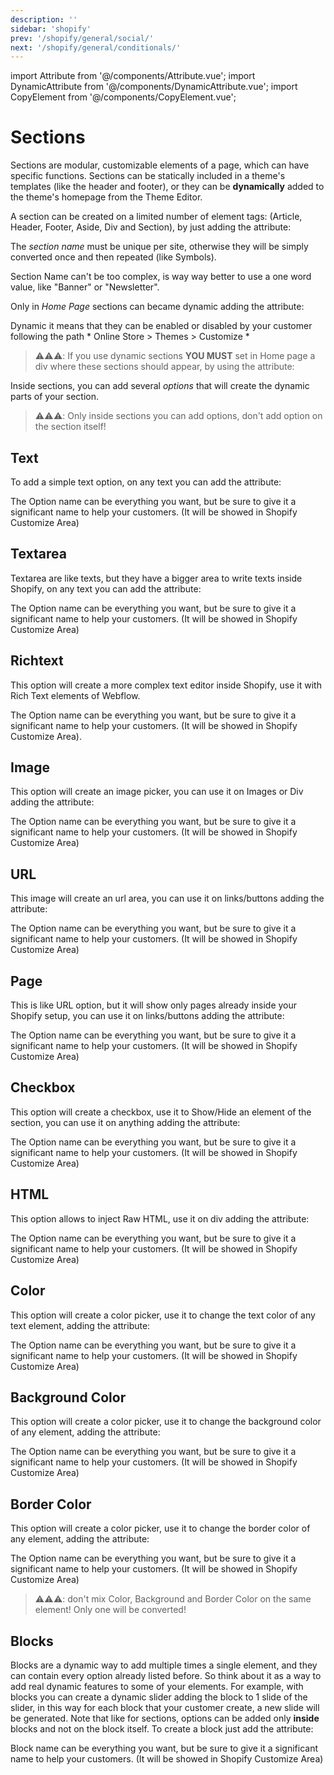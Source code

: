 ```yaml
---
description: ''
sidebar: 'shopify'
prev: '/shopify/general/social/'
next: '/shopify/general/conditionals/'
---
```


import Attribute from '@/components/Attribute.vue';
import DynamicAttribute from '@/components/DynamicAttribute.vue';
import CopyElement from '@/components/CopyElement.vue';

# Sections

Sections are modular, customizable elements of a page, which can have specific functions. Sections can be statically included in a theme's templates (like the header and footer), or they can be **dynamically** added to the theme's homepage from the Theme Editor.

A section can be created on a limited number of element tags: (Article, Header, Footer, Aside, Div and Section), by just adding the attribute:

<DynamicAttribute name="section" value="section name" />

The *section name* must be unique per site, otherwise they will be simply converted once and then repeated (like Symbols).

Section Name can't be too complex, is way way better to use a one word value, like "Banner" or "Newsletter".

Only in *Home Page* sections can became dynamic adding the attribute:

<Attribute name="dynamic" value="true" />

Dynamic it means that they can be enabled or disabled by your customer following the path * Online Store > Themes > Customize *

> ⚠️⚠️⚠️: If you use dynamic sections **YOU MUST** set in Home page a div where these sections should appear, by using the attribute:
> 
> <Attribute name="item" value="content-for-index" />


Inside sections, you can add several *options* that will create the dynamic parts of your section. 

> ⚠️⚠️⚠️: Only inside sections you can add options, don't add option on the section itself!

## Text

To add a simple text option, on any text you can add the attribute:

<DynamicAttribute name="option:text" value="Option Name" />

The Option name can be everything you want, but be sure to give it a significant name to help your customers. (It will be showed in Shopify Customize Area)

## Textarea

Textarea are like texts, but they have a bigger area to write texts inside Shopify, on any text you can add the attribute:

<DynamicAttribute name="option:textarea" value="Option Name" />

The Option name can be everything you want, but be sure to give it a significant name to help your customers. (It will be showed in Shopify Customize Area)

## Richtext

This option will create a more complex text editor inside Shopify, use it with Rich Text elements of Webflow.

<DynamicAttribute name="option:richtext" value="Option Name" />

The Option name can be everything you want, but be sure to give it a significant name to help your customers. (It will be showed in Shopify Customize Area).

## Image

This option will create an image picker, you can use it on Images or Div adding the attribute:

<DynamicAttribute name="option:image" value="Option Name" />

The Option name can be everything you want, but be sure to give it a significant name to help your customers. (It will be showed in Shopify Customize Area)

## URL

This image will create an url area, you can use it on links/buttons adding the attribute:

<DynamicAttribute name="option:url" value="Option Name" />

The Option name can be everything you want, but be sure to give it a significant name to help your customers. (It will be showed in Shopify Customize Area)

## Page

This is like URL option, but it will show only pages already inside your Shopify setup, you can use it on links/buttons adding the attribute:

<DynamicAttribute name="option:page" value="Option Name" />

The Option name can be everything you want, but be sure to give it a significant name to help your customers. (It will be showed in Shopify Customize Area)

## Checkbox

This option will create a checkbox, use it to Show/Hide an element of the section, you can use it on anything adding the attribute:

<DynamicAttribute name="option:checkbox" value="Option Name" />

The Option name can be everything you want, but be sure to give it a significant name to help your customers. (It will be showed in Shopify Customize Area)

## HTML

This option allows to inject Raw HTML, use it on div adding the attribute:

<DynamicAttribute name="option:html" value="Option Name" />

The Option name can be everything you want, but be sure to give it a significant name to help your customers. (It will be showed in Shopify Customize Area)

## Color

This option will create a color picker, use it to change the text color of any text element, adding the attribute:

<DynamicAttribute name="option:color" value="Option Name" />

The Option name can be everything you want, but be sure to give it a significant name to help your customers. (It will be showed in Shopify Customize Area)

## Background Color

This option will create a color picker, use it to change the background color of any element, adding the attribute:

<DynamicAttribute name="option:bgcolor" value="Option Name" />

The Option name can be everything you want, but be sure to give it a significant name to help your customers. (It will be showed in Shopify Customize Area)

## Border Color

This option will create a color picker, use it to change the border color of any element, adding the attribute:

<DynamicAttribute name="option:brcolor" value="Option Name" />

The Option name can be everything you want, but be sure to give it a significant name to help your customers. (It will be showed in Shopify Customize Area)


> ⚠️⚠️⚠️: don't mix Color, Background and Border Color on the same element! Only one will be converted!

## Blocks

Blocks are a dynamic way to add multiple times a single element, and they can contain every option already listed before. So think about it as a way to add real dynamic features to some of your elements. For example, with blocks you can create a dynamic slider adding the block to 1 slide of the slider, in this way for each block that your customer create, a new slide will be generated. Note that like for sections, options can be added only **inside** blocks and not on the block itself. To create a block just add the attribute:

<DynamicAttribute name="block" value="Block Name" />

Block name can be everything you want, but be sure to give it a significant name to help your customers. (It will be showed in Shopify Customize Area)
